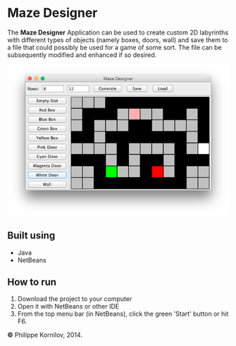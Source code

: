 # Maze Designer

The **Maze Designer** Application can be used to create custom 2D labyrinths with different types of objects (namely boxes, doors, wall) and save them to a file that could possibly be used for a game of some sort. The file can be subsequently modified and enhanced if so desired.

![Preview](images/maze-designer-preview.png?raw=true)

Built using
-----------
* Java
* NetBeans

How to run
------------
 1. Download the project to your computer
 2. Open it with NetBeans or other IDE
 3. From the top menu bar (in NetBeans), click the green 'Start' button or hit F6.


**&copy;** Philippe Kornilov, 2014.
